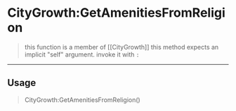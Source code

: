 # CityGrowth:GetAmenitiesFromReligion
> this function is a member of [[CityGrowth]]
> this method expects an implicit "self" argument. invoke it with `:`
-----
## Usage
> CityGrowth:GetAmenitiesFromReligion()
